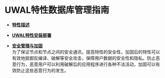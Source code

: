 # UWAL特性数据库管理指南<a name="ZH-CN_TOPIC_0000001788281461"></a>

-   **[特性描述](特性描述.md)**  

-   **[UWAL特性安装部署](UWAL特性安装部署.md)**  

-   **[安全管理与加固](安全管理与加固.md)**  
为了保证节点和节点之间的安全通讯，提高特性的安全性，加固后的特性可以有效地抵御反编译、破解等安全攻击，保障用户数据的安全性和隐私。防止恶意行为，恶意用户可以利用破解后的应用程序进行各种不法活动，加固可以有效防止这些恶意行为的发生。

